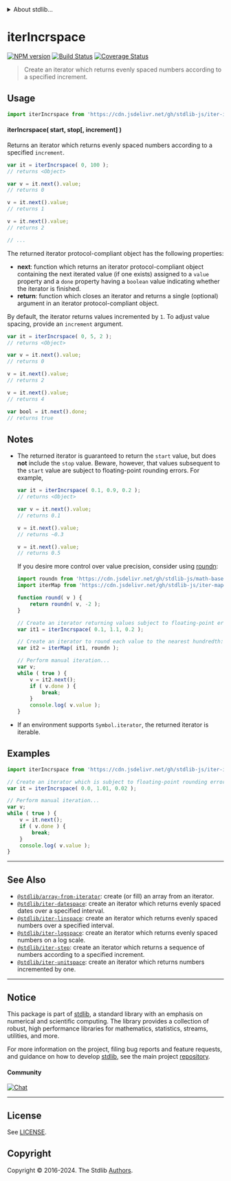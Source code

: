 <!--

@license Apache-2.0

Copyright (c) 2019 The Stdlib Authors.

Licensed under the Apache License, Version 2.0 (the "License");
you may not use this file except in compliance with the License.
You may obtain a copy of the License at

   http://www.apache.org/licenses/LICENSE-2.0

Unless required by applicable law or agreed to in writing, software
distributed under the License is distributed on an "AS IS" BASIS,
WITHOUT WARRANTIES OR CONDITIONS OF ANY KIND, either express or implied.
See the License for the specific language governing permissions and
limitations under the License.

-->


<details>
  <summary>
    About stdlib...
  </summary>
  <p>We believe in a future in which the web is a preferred environment for numerical computation. To help realize this future, we've built stdlib. stdlib is a standard library, with an emphasis on numerical and scientific computation, written in JavaScript (and C) for execution in browsers and in Node.js.</p>
  <p>The library is fully decomposable, being architected in such a way that you can swap out and mix and match APIs and functionality to cater to your exact preferences and use cases.</p>
  <p>When you use stdlib, you can be absolutely certain that you are using the most thorough, rigorous, well-written, studied, documented, tested, measured, and high-quality code out there.</p>
  <p>To join us in bringing numerical computing to the web, get started by checking us out on <a href="https://github.com/stdlib-js/stdlib">GitHub</a>, and please consider <a href="https://opencollective.com/stdlib">financially supporting stdlib</a>. We greatly appreciate your continued support!</p>
</details>

# iterIncrspace

[![NPM version][npm-image]][npm-url] [![Build Status][test-image]][test-url] [![Coverage Status][coverage-image]][coverage-url] <!-- [![dependencies][dependencies-image]][dependencies-url] -->

> Create an iterator which returns evenly spaced numbers according to a specified increment.

<!-- Section to include introductory text. Make sure to keep an empty line after the intro `section` element and another before the `/section` close. -->

<section class="intro">

</section>

<!-- /.intro -->

<!-- Package usage documentation. -->



<section class="usage">

## Usage

```javascript
import iterIncrspace from 'https://cdn.jsdelivr.net/gh/stdlib-js/iter-incrspace@deno/mod.js';
```

#### iterIncrspace( start, stop\[, increment] )

Returns an iterator which returns evenly spaced numbers according to a specified `increment`.

```javascript
var it = iterIncrspace( 0, 100 );
// returns <Object>

var v = it.next().value;
// returns 0

v = it.next().value;
// returns 1

v = it.next().value;
// returns 2

// ...
```

The returned iterator protocol-compliant object has the following properties:

-   **next**: function which returns an iterator protocol-compliant object containing the next iterated value (if one exists) assigned to a `value` property and a `done` property having a `boolean` value indicating whether the iterator is finished.
-   **return**: function which closes an iterator and returns a single (optional) argument in an iterator protocol-compliant object.

By default, the iterator returns values incremented by `1`. To adjust value spacing, provide an `increment` argument.

```javascript
var it = iterIncrspace( 0, 5, 2 );
// returns <Object>

var v = it.next().value;
// returns 0

v = it.next().value;
// returns 2

v = it.next().value;
// returns 4

var bool = it.next().done;
// returns true
```

</section>

<!-- /.usage -->

<!-- Package usage notes. Make sure to keep an empty line after the `section` element and another before the `/section` close. -->

<section class="notes">

## Notes

-   The returned iterator is guaranteed to return the `start` value, but does **not** include the `stop` value. Beware, however, that values subsequent to the `start` value are subject to floating-point rounding errors. For example,

    ```javascript
    var it = iterIncrspace( 0.1, 0.9, 0.2 );
    // returns <Object>

    var v = it.next().value;
    // returns 0.1

    v = it.next().value;
    // returns ~0.3

    v = it.next().value;
    // returns 0.5
    ```

    If you desire more control over value precision, consider using [roundn][@stdlib/math/base/special/roundn]:

    ```javascript
    import roundn from 'https://cdn.jsdelivr.net/gh/stdlib-js/math-base-special-roundn@deno/mod.js';
    import iterMap from 'https://cdn.jsdelivr.net/gh/stdlib-js/iter-map@deno/mod.js';

    function round( v ) {
        return roundn( v, -2 );
    }

    // Create an iterator returning values subject to floating-point errors:
    var it1 = iterIncrspace( 0.1, 1.1, 0.2 );

    // Create an iterator to round each value to the nearest hundredth:
    var it2 = iterMap( it1, roundn );

    // Perform manual iteration...
    var v;
    while ( true ) {
        v = it2.next();
        if ( v.done ) {
            break;
        }
        console.log( v.value );
    }
    ```

-   If an environment supports `Symbol.iterator`, the returned iterator is iterable.

</section>

<!-- /.notes -->

<!-- Package usage examples. -->

<section class="examples">

## Examples

<!-- eslint no-undef: "error" -->

```javascript
import iterIncrspace from 'https://cdn.jsdelivr.net/gh/stdlib-js/iter-incrspace@deno/mod.js';

// Create an iterator which is subject to floating-point rounding errors:
var it = iterIncrspace( 0.0, 1.01, 0.02 );

// Perform manual iteration...
var v;
while ( true ) {
    v = it.next();
    if ( v.done ) {
        break;
    }
    console.log( v.value );
}
```

</section>

<!-- /.examples -->

<!-- Section to include cited references. If references are included, add a horizontal rule *before* the section. Make sure to keep an empty line after the `section` element and another before the `/section` close. -->

<section class="references">

</section>

<!-- /.references -->

<!-- Section for related `stdlib` packages. Do not manually edit this section, as it is automatically populated. -->

<section class="related">

* * *

## See Also

-   <span class="package-name">[`@stdlib/array-from-iterator`][@stdlib/array/from-iterator]</span><span class="delimiter">: </span><span class="description">create (or fill) an array from an iterator.</span>
-   <span class="package-name">[`@stdlib/iter-datespace`][@stdlib/iter/datespace]</span><span class="delimiter">: </span><span class="description">create an iterator which returns evenly spaced dates over a specified interval.</span>
-   <span class="package-name">[`@stdlib/iter-linspace`][@stdlib/iter/linspace]</span><span class="delimiter">: </span><span class="description">create an iterator which returns evenly spaced numbers over a specified interval.</span>
-   <span class="package-name">[`@stdlib/iter-logspace`][@stdlib/iter/logspace]</span><span class="delimiter">: </span><span class="description">create an iterator which returns evenly spaced numbers on a log scale.</span>
-   <span class="package-name">[`@stdlib/iter-step`][@stdlib/iter/step]</span><span class="delimiter">: </span><span class="description">create an iterator which returns a sequence of numbers according to a specified increment.</span>
-   <span class="package-name">[`@stdlib/iter-unitspace`][@stdlib/iter/unitspace]</span><span class="delimiter">: </span><span class="description">create an iterator which returns numbers incremented by one.</span>

</section>

<!-- /.related -->

<!-- Section for all links. Make sure to keep an empty line after the `section` element and another before the `/section` close. -->


<section class="main-repo" >

* * *

## Notice

This package is part of [stdlib][stdlib], a standard library with an emphasis on numerical and scientific computing. The library provides a collection of robust, high performance libraries for mathematics, statistics, streams, utilities, and more.

For more information on the project, filing bug reports and feature requests, and guidance on how to develop [stdlib][stdlib], see the main project [repository][stdlib].

#### Community

[![Chat][chat-image]][chat-url]

---

## License

See [LICENSE][stdlib-license].


## Copyright

Copyright &copy; 2016-2024. The Stdlib [Authors][stdlib-authors].

</section>

<!-- /.stdlib -->

<!-- Section for all links. Make sure to keep an empty line after the `section` element and another before the `/section` close. -->

<section class="links">

[npm-image]: http://img.shields.io/npm/v/@stdlib/iter-incrspace.svg
[npm-url]: https://npmjs.org/package/@stdlib/iter-incrspace

[test-image]: https://github.com/stdlib-js/iter-incrspace/actions/workflows/test.yml/badge.svg?branch=v0.2.2
[test-url]: https://github.com/stdlib-js/iter-incrspace/actions/workflows/test.yml?query=branch:v0.2.2

[coverage-image]: https://img.shields.io/codecov/c/github/stdlib-js/iter-incrspace/main.svg
[coverage-url]: https://codecov.io/github/stdlib-js/iter-incrspace?branch=main

<!--

[dependencies-image]: https://img.shields.io/david/stdlib-js/iter-incrspace.svg
[dependencies-url]: https://david-dm.org/stdlib-js/iter-incrspace/main

-->

[chat-image]: https://img.shields.io/gitter/room/stdlib-js/stdlib.svg
[chat-url]: https://app.gitter.im/#/room/#stdlib-js_stdlib:gitter.im

[stdlib]: https://github.com/stdlib-js/stdlib

[stdlib-authors]: https://github.com/stdlib-js/stdlib/graphs/contributors

[umd]: https://github.com/umdjs/umd
[es-module]: https://developer.mozilla.org/en-US/docs/Web/JavaScript/Guide/Modules

[deno-url]: https://github.com/stdlib-js/iter-incrspace/tree/deno
[deno-readme]: https://github.com/stdlib-js/iter-incrspace/blob/deno/README.md
[umd-url]: https://github.com/stdlib-js/iter-incrspace/tree/umd
[umd-readme]: https://github.com/stdlib-js/iter-incrspace/blob/umd/README.md
[esm-url]: https://github.com/stdlib-js/iter-incrspace/tree/esm
[esm-readme]: https://github.com/stdlib-js/iter-incrspace/blob/esm/README.md
[branches-url]: https://github.com/stdlib-js/iter-incrspace/blob/main/branches.md

[stdlib-license]: https://raw.githubusercontent.com/stdlib-js/iter-incrspace/main/LICENSE

[@stdlib/math/base/special/roundn]: https://github.com/stdlib-js/math-base-special-roundn/tree/deno

<!-- <related-links> -->

[@stdlib/array/from-iterator]: https://github.com/stdlib-js/array-from-iterator/tree/deno

[@stdlib/iter/datespace]: https://github.com/stdlib-js/iter-datespace/tree/deno

[@stdlib/iter/linspace]: https://github.com/stdlib-js/iter-linspace/tree/deno

[@stdlib/iter/logspace]: https://github.com/stdlib-js/iter-logspace/tree/deno

[@stdlib/iter/step]: https://github.com/stdlib-js/iter-step/tree/deno

[@stdlib/iter/unitspace]: https://github.com/stdlib-js/iter-unitspace/tree/deno

<!-- </related-links> -->

</section>

<!-- /.links -->

